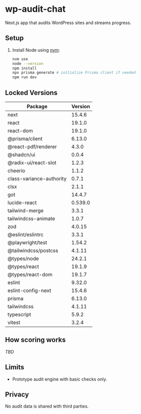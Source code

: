 # wp-audit-chat

Next.js app that audits WordPress sites and streams progress.

## Setup

1. Install Node using [nvm](https://github.com/nvm-sh/nvm):
   ```sh
   nvm use
   node --version
   npm install
   npx prisma generate # initialize Prisma client if needed
   npm run dev
   ```

## Locked Versions

| Package | Version |
| --- | --- |
| next | 15.4.6 |
| react | 19.1.0 |
| react-dom | 19.1.0 |
| @prisma/client | 6.13.0 |
| @react-pdf/renderer | 4.3.0 |
| @shadcn/ui | 0.0.4 |
| @radix-ui/react-slot | 1.2.3 |
| cheerio | 1.1.2 |
| class-variance-authority | 0.7.1 |
| clsx | 2.1.1 |
| got | 14.4.7 |
| lucide-react | 0.539.0 |
| tailwind-merge | 3.3.1 |
| tailwindcss-animate | 1.0.7 |
| zod | 4.0.15 |
| @eslint/eslintrc | 3.3.1 |
| @playwright/test | 1.54.2 |
| @tailwindcss/postcss | 4.1.11 |
| @types/node | 24.2.1 |
| @types/react | 19.1.9 |
| @types/react-dom | 19.1.7 |
| eslint | 9.32.0 |
| eslint-config-next | 15.4.6 |
| prisma | 6.13.0 |
| tailwindcss | 4.1.11 |
| typescript | 5.9.2 |
| vitest | 3.2.4 |

## How scoring works

_TBD_

## Limits

- Prototype audit engine with basic checks only.

## Privacy

No audit data is shared with third parties.
